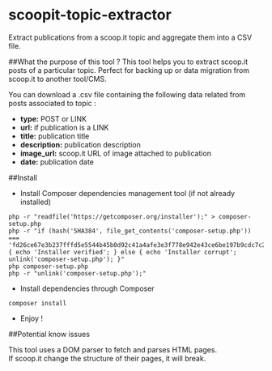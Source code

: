 # scoopit-topic-extractor
Extract publications from a scoop.it topic and aggregate them into a CSV file.

##What the purpose of this tool ?
This tool helps you to extract scoop.it posts of a particular topic. Perfect for backing up or data migration from scoop.it to another tool/CMS.

You can download a .csv file containing the following data related from posts associated to topic :
- **type:** POST or LINK
- **url:** if publication is a LINK
- **title:** publication title
- **description:** publication description
- **image_url:** scoop.it URL of image attached to publication
- **date:** publication date

##Install

- Install Composer dependencies management tool (if not already installed)
```
php -r "readfile('https://getcomposer.org/installer');" > composer-setup.php
php -r "if (hash('SHA384', file_get_contents('composer-setup.php')) === 'fd26ce67e3b237fffd5e5544b45b0d92c41a4afe3e3f778e942e43ce6be197b9cdc7c251dcde6e2a52297ea269370680') { echo 'Installer verified'; } else { echo 'Installer corrupt'; unlink('composer-setup.php'); }"
php composer-setup.php
php -r "unlink('composer-setup.php');"
```

- Install dependencies through Composer
```
composer install
```

- Enjoy !

##Potential know issues

This tool uses a DOM parser to fetch and parses HTML pages.   
If scoop.it change the structure of their pages, it will break.
